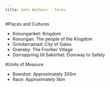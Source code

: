 ```yaml
---
title: Gate Walkers - Terms
---
```

#Places and Cultures
* Konungariket: Kingdom
* Konungan: The people of the Kingdom
* Grindarnastad: City of Gates
* Gransby: The Frontier Village
* Dorroppning till Sakerhet: Doorway to Safety

#Units of Measure
* Bowshot: Approximately 300m
* Race: Approximately 5km
